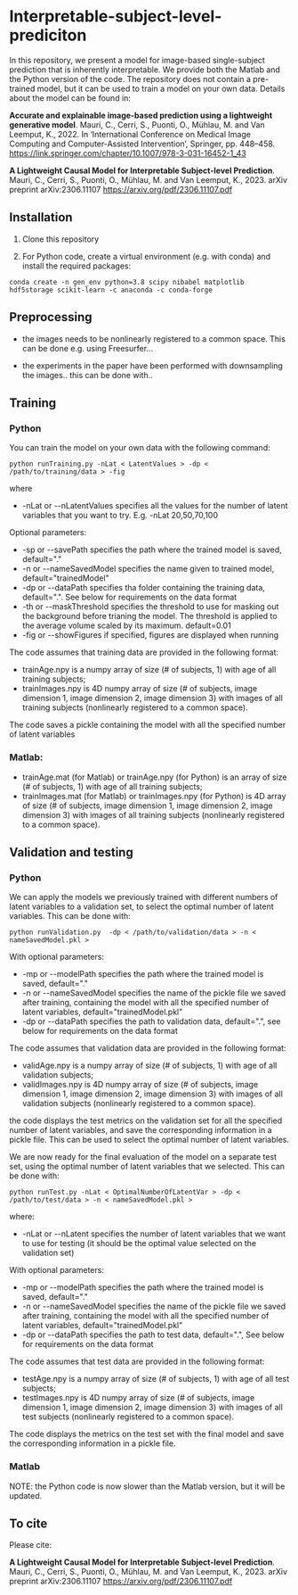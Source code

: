# Interpretable-subject-level-prediciton

In this repository, we present a model for image-based single-subject prediction that is inherently interpretable. We provide both the Matlab and the Python version of the code. The repository does not contain a pre-trained model, but it can be used to train a model on your own data. Details about the model can be found in:


**Accurate and explainable image-based prediction using a lightweight generative model**. Mauri, C., Cerri, S., Puonti, O., Mühlau, M. and Van Leemput, K., 2022. In ‘International Conference on Medical Image Computing and
Computer-Assisted Intervention’, Springer, pp. 448–458. https://link.springer.com/chapter/10.1007/978-3-031-16452-1_43

**A Lightweight Causal Model for Interpretable Subject-level Prediction**. Mauri, C., Cerri, S., Puonti, O., Mühlau, M. and Van Leemput, K., 2023. arXiv preprint arXiv:2306.11107
https://arxiv.org/pdf/2306.11107.pdf


## Installation

1. Clone this repository

2. For Python code, create a virtual environment (e.g. with conda) and install the required packages:

```
conda create -n gen_env python=3.8 scipy nibabel matplotlib hdf5storage scikit-learn -c anaconda -c conda-forge

```


## Preprocessing

- the images needs to be nonlinearly registered to a common space. This can be done e.g. using Freesurfer...

- the experiments in the paper have been performed with downsampling the images.. this can be done with..

## Training

### Python
You can train the model on your own data with the following command:


```
python runTraining.py -nLat < LatentValues > -dp < /path/to/training/data > -fig 
```

where 

- -nLat or --nLatentValues specifies all the values for the number of latent variables that you want to try. E.g. -nLat 20,50,70,100

Optional parameters:

- -sp or --savePath specifies the path where the trained model is saved, default="."
- -n or --nameSavedModel specifies the name given to trained model, default="trainedModel"
- -dp or --dataPath specifies tha folder containing the training data, default=".". See below for requirements on the data format
- -th or --maskThreshold specifies the threshold to use for masking out the background before trianing the model. The threshold is applied to the average volume scaled by its maximum. default=0.01
- -fig or --showFigures if specified, figures are displayed when running


The code assumes that training data are provided in the following format: 
- trainAge.npy is a numpy array of size (# of subjects, 1) with age of all training subjects;
- trainImages.npy is 4D numpy array of size (# of subjects, image dimension 1, image dimension 2, image dimension 3) with images of all training subjects (nonlinearly registered to a common space).


The code saves a pickle containing the model with all the specified number of latent variables

### Matlab:

- trainAge.mat (for Matlab) or trainAge.npy (for Python) is an array of size (# of subjects, 1) with age of all training subjects;
- trainImages.mat (for Matlab) or trainImages.npy (for Python) is 4D array of size (# of subjects, image dimension 1, image dimension 2, image dimension 3) with images of all training subjects (nonlinearly registered to a common space).

## Validation and testing

### Python

We can apply the models we previously trained with different numbers of latent variables to a validation set, to select the optimal number of latent variables. This can be done with:

```
python runValidation.py  -dp < /path/to/validation/data > -n < nameSavedModel.pkl >
```
With optional parameters:

- -mp or --modelPath specifies the path where the trained model is saved, default="."
- -n or --nameSavedModel specifies the name of the pickle file we saved after training, containing the model with all the specified number of latent variables, default="trainedModel.pkl"
- -dp or --dataPath specifies the path to validation data, default=".", see below for requirements on the data format

The code assumes that validation data are provided in the following format: 
- validAge.npy is a numpy array of size (# of subjects, 1) with age of all validation subjects;
- validImages.npy is 4D numpy array of size (# of subjects, image dimension 1, image dimension 2, image dimension 3) with images of all validation subjects (nonlinearly registered to a common space).

the code displays the test metrics on the validation set for all the specified number of latent variables, and save the corresponding information in a pickle file. This can be used to select the optimal number of latent variables.

We are now ready for the final evaluation of the model on a separate test set, using the optimal number of latent variables that we selected. This can be done with:

```
python runTest.py -nLat < OptimalNumberOfLatentVar > -dp < /path/to/test/data > -n < nameSavedModel.pkl >
```
where:

- -nLat or --nLatent specifies the number of latent variables that we want to use for testing (it should be the optimal value selected on the validation set)

With optional parameters:

- -mp or --modelPath specifies the path where the trained model is saved, default="."
- -n or --nameSavedModel specifies the name of the pickle file we saved after training, containing the model with all the specified number of latent variables, default="trainedModel.pkl"
- -dp or --dataPath specifies the path to test data, default=".", See below for requirements on the data format


The code assumes that test data are provided in the following format: 
- testAge.npy is a numpy array of size (# of subjects, 1) with age of all test subjects;
- testImages.npy is 4D numpy array of size (# of subjects, image dimension 1, image dimension 2, image dimension 3) with images of all test subjects (nonlinearly registered to a common space).

The code displays the metrics on the test set with the final model and save the corresponding information in a pickle file.

### Matlab



NOTE: the Python code is now slower than the Matlab version, but it will be updated.

## To cite 
Please cite:

**A Lightweight Causal Model for Interpretable Subject-level Prediction**. Mauri, C., Cerri, S., Puonti, O., Mühlau, M. and Van Leemput, K., 2023. arXiv preprint arXiv:2306.11107
https://arxiv.org/pdf/2306.11107.pdf


  

  
